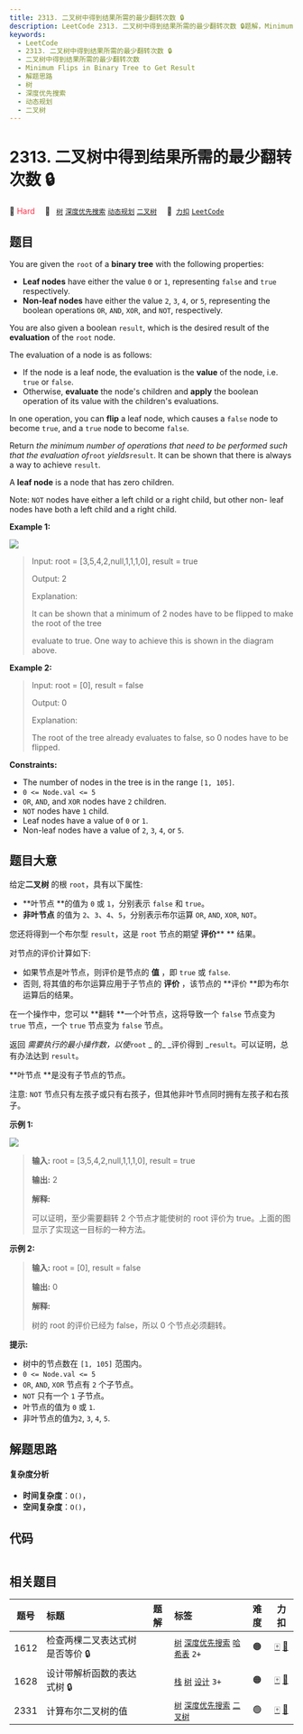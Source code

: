```yaml
---
title: 2313. 二叉树中得到结果所需的最少翻转次数 🔒
description: LeetCode 2313. 二叉树中得到结果所需的最少翻转次数 🔒题解，Minimum Flips in Binary Tree to Get Result，包含解题思路、复杂度分析以及完整的 JavaScript 代码实现。
keywords:
  - LeetCode
  - 2313. 二叉树中得到结果所需的最少翻转次数 🔒
  - 二叉树中得到结果所需的最少翻转次数
  - Minimum Flips in Binary Tree to Get Result
  - 解题思路
  - 树
  - 深度优先搜索
  - 动态规划
  - 二叉树
---
```


# 2313. 二叉树中得到结果所需的最少翻转次数 🔒

🔴 <font color=#ff334b>Hard</font>&emsp; 🔖&ensp; [`树`](/tag/tree.md) [`深度优先搜索`](/tag/depth-first-search.md) [`动态规划`](/tag/dynamic-programming.md) [`二叉树`](/tag/binary-tree.md)&emsp; 🔗&ensp;[`力扣`](https://leetcode.cn/problems/minimum-flips-in-binary-tree-to-get-result) [`LeetCode`](https://leetcode.com/problems/minimum-flips-in-binary-tree-to-get-result)

## 题目

You are given the `root` of a **binary tree** with the following properties:

  * **Leaf nodes** have either the value `0` or `1`, representing `false` and `true` respectively.
  * **Non-leaf nodes** have either the value `2`, `3`, `4`, or `5`, representing the boolean operations `OR`, `AND`, `XOR`, and `NOT`, respectively.

You are also given a boolean `result`, which is the desired result of the
**evaluation** of the `root` node.

The evaluation of a node is as follows:

  * If the node is a leaf node, the evaluation is the **value** of the node, i.e. `true` or `false`.
  * Otherwise, **evaluate** the node's children and **apply** the boolean operation of its value with the children's evaluations.

In one operation, you can **flip** a leaf node, which causes a `false` node to
become `true`, and a `true` node to become `false`.

Return _the minimum number of operations that need to be performed such that
the evaluation of_`root` _yields_`result`. It can be shown that there is
always a way to achieve `result`.

A **leaf node** is a node that has zero children.

Note: `NOT` nodes have either a left child or a right child, but other non-
leaf nodes have both a left child and a right child.



**Example 1:**

![](https://fastly.jsdelivr.net/gh/doocs/leetcode@main/solution/2300-2399/2313.Minimum%20Flips%20in%20Binary%20Tree%20to%20Get%20Result/images/operationstree.png)

> Input: root = [3,5,4,2,null,1,1,1,0], result = true
> 
> Output: 2
> 
> Explanation:
> 
> It can be shown that a minimum of 2 nodes have to be flipped to make the root of the tree
> 
> evaluate to true. One way to achieve this is shown in the diagram above.

**Example 2:**

> Input: root = [0], result = false
> 
> Output: 0
> 
> Explanation:
> 
> The root of the tree already evaluates to false, so 0 nodes have to be flipped.

**Constraints:**

  * The number of nodes in the tree is in the range `[1, 105]`.
  * `0 <= Node.val <= 5`
  * `OR`, `AND`, and `XOR` nodes have `2` children.
  * `NOT` nodes have `1` child.
  * Leaf nodes have a value of `0` or `1`.
  * Non-leaf nodes have a value of `2`, `3`, `4`, or `5`.


## 题目大意

给定**二叉树** 的根 `root`，具有以下属性:

  * **叶节点  **的值为 `0` 或 `1`，分别表示 `false` 和 `true`。
  * **非叶节点** 的值为 `2`、`3`、`4`、`5`，分别表示布尔运算 `OR`, `AND`, `XOR`, `NOT`。

您还将得到一个布尔型 `result`，这是 `root` 节点的期望 **评价**** ** 结果。

对节点的评价计算如下:

  * 如果节点是叶节点，则评价是节点的 **值** ，即 `true` 或 `false`.
  * 否则, 将其值的布尔运算应用于子节点的 **评价** ，该节点的 **评价  **即为布尔运算后的结果。

在一个操作中，您可以 **翻转  **一个叶节点，这将导致一个 `false` 节点变为 `true` 节点，一个 `true` 节点变为 `false`
节点。

返回 _需要执行的最小操作数，以使_`root` _  的_ _评价得到  _`result`。可以证明，总有办法达到 `result`。

**叶节点  **是没有子节点的节点。

注意: `NOT` 节点只有左孩子或只有右孩子，但其他非叶节点同时拥有左孩子和右孩子。



**示例 1:**

![](https://fastly.jsdelivr.net/gh/doocs/leetcode@main/solution/2300-2399/2313.Minimum%20Flips%20in%20Binary%20Tree%20to%20Get%20Result/images/operationstree.png)

> 
> 
> 
> 
> 
> **输入:** root = [3,5,4,2,null,1,1,1,0], result = true
> 
> **输出:** 2
> 
> **解释:**
> 
> 可以证明，至少需要翻转 2 个节点才能使树的 root 评价为 true。上面的图显示了实现这一目标的一种方法。
> 
> 

**示例 2:**

> 
> 
> 
> 
> 
> **输入:** root = [0], result = false
> 
> **输出:** 0
> 
> **解释:**
> 
> 树的 root 的评价已经为 false，所以 0 个节点必须翻转。
> 
> 



**提示:**

  * 树中的节点数在 `[1, 105]` 范围内。
  * `0 <= Node.val <= 5`
  * `OR`, `AND`, `XOR` 节点有 `2` 个子节点。
  * `NOT` 只有一个 `1` 子节点。
  * 叶节点的值为 `0` 或 `1`.
  * 非叶节点的值为`2`, `3`, `4`, `5`.


## 解题思路

#### 复杂度分析

- **时间复杂度**：`O()`，
- **空间复杂度**：`O()`，

## 代码

```javascript

```

## 相关题目

<!-- prettier-ignore -->
| 题号 | 标题 | 题解 | 标签 | 难度 | 力扣 |
| :------: | :------ | :------: | :------ | :------: | :------: |
| 1612 | 检查两棵二叉表达式树是否等价 🔒 |  |  [`树`](/tag/tree.md) [`深度优先搜索`](/tag/depth-first-search.md) [`哈希表`](/tag/hash-table.md) `2+` | 🟠 | [🀄️](https://leetcode.cn/problems/check-if-two-expression-trees-are-equivalent) [🔗](https://leetcode.com/problems/check-if-two-expression-trees-are-equivalent) |
| 1628 | 设计带解析函数的表达式树 🔒 |  |  [`栈`](/tag/stack.md) [`树`](/tag/tree.md) [`设计`](/tag/design.md) `3+` | 🟠 | [🀄️](https://leetcode.cn/problems/design-an-expression-tree-with-evaluate-function) [🔗](https://leetcode.com/problems/design-an-expression-tree-with-evaluate-function) |
| 2331 | 计算布尔二叉树的值 |  |  [`树`](/tag/tree.md) [`深度优先搜索`](/tag/depth-first-search.md) [`二叉树`](/tag/binary-tree.md) | 🟢 | [🀄️](https://leetcode.cn/problems/evaluate-boolean-binary-tree) [🔗](https://leetcode.com/problems/evaluate-boolean-binary-tree) |